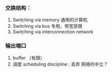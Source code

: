 ### 交换结构：
1. Switching via memory 通用的计算机
2. Switching via bus 专用，带宽受限
3. Switching via interconnection network

### 输出端口
1. buffer （有限）
2. 调度 scheduling discipline : 丢弃
网络的中立？

